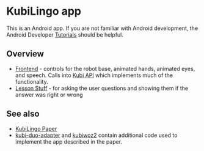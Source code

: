 # KubiLingo app
This is an Android app. If you are not familiar with Android development, the Android Developer [Tutorials](https://developer.android.com/training/index.html) should be helpful.

## Overview
* [Frontend](app/src/main/java/uw/hcrlab/kubi/robot) - controls for the robot base, animated hands, animated eyes, and speech. Calls into [Kubi API](app/src/main/java/com/revolverobotics/kubiapi) which implements much of the functionality.
* [Lesson Stuff](app/src/main/java/uw/hcrlab/kubi/lesson) - for asking the user questions and showing them if the answer was right or wrong

## See also
* [KubiLingo Paper](https://homes.cs.washington.edu/~lrperlmu/perlmutter16icsr.pdf)
* [kubi-duo-adapter](https://gitlab.cs.washington.edu/hcrlab/kubi-duo-adapter) and [kubiwoz2](https://gitlab.cs.washington.edu/hcrlab/kubiwoz2) contain additional code used to implement the app described in the paper.



